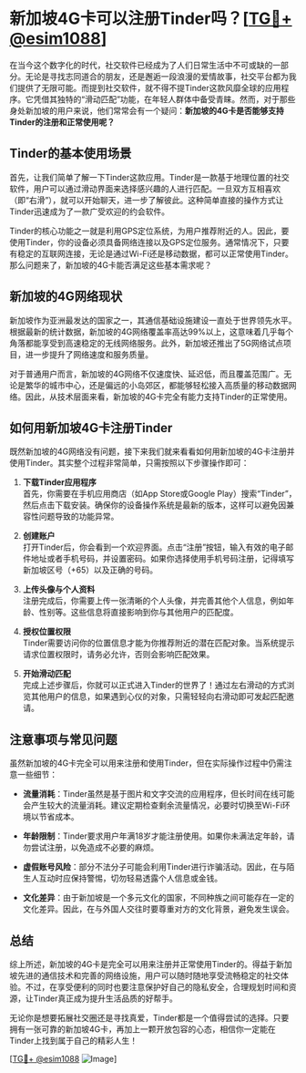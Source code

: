 # 新加坡4G卡可以注册Tinder吗？[[TG💪+ @esim1088](https://t.me/s/esim1088)]

在当今这个数字化的时代，社交软件已经成为了人们日常生活中不可或缺的一部分。无论是寻找志同道合的朋友，还是邂逅一段浪漫的爱情故事，社交平台都为我们提供了无限可能。而提到社交软件，就不得不提Tinder这款风靡全球的应用程序。它凭借其独特的“滑动匹配”功能，在年轻人群体中备受青睐。然而，对于那些身处新加坡的用户来说，他们常常会有一个疑问：**新加坡的4G卡是否能够支持Tinder的注册和正常使用呢？**

## Tinder的基本使用场景

首先，让我们简单了解一下Tinder这款应用。Tinder是一款基于地理位置的社交软件，用户可以通过滑动界面来选择感兴趣的人进行匹配。一旦双方互相喜欢（即“右滑”），就可以开始聊天，进一步了解彼此。这种简单直接的操作方式让Tinder迅速成为了一款广受欢迎的约会软件。

Tinder的核心功能之一就是利用GPS定位系统，为用户推荐附近的人。因此，要使用Tinder，你的设备必须具备网络连接以及GPS定位服务。通常情况下，只要有稳定的互联网连接，无论是通过Wi-Fi还是移动数据，都可以正常使用Tinder。那么问题来了，新加坡的4G卡能否满足这些基本需求呢？

## 新加坡的4G网络现状

新加坡作为亚洲最发达的国家之一，其通信基础设施建设一直处于世界领先水平。根据最新的统计数据，新加坡的4G网络覆盖率高达99%以上，这意味着几乎每个角落都能享受到高速稳定的无线网络服务。此外，新加坡还推出了5G网络试点项目，进一步提升了网络速度和服务质量。

对于普通用户而言，新加坡的4G网络不仅速度快、延迟低，而且覆盖范围广。无论是繁华的城市中心，还是偏远的小岛郊区，都能够轻松接入高质量的移动数据网络。因此，从技术层面来看，新加坡的4G卡完全有能力支持Tinder的正常使用。

## 如何用新加坡4G卡注册Tinder

既然新加坡的4G网络没有问题，接下来我们就来看看如何用新加坡的4G卡注册并使用Tinder。其实整个过程非常简单，只需按照以下步骤操作即可：

1. **下载Tinder应用程序**  
   首先，你需要在手机应用商店（如App Store或Google Play）搜索“Tinder”，然后点击下载安装。确保你的设备操作系统是最新的版本，这样可以避免因兼容性问题导致的功能异常。

2. **创建账户**  
   打开Tinder后，你会看到一个欢迎界面。点击“注册”按钮，输入有效的电子邮件地址或者手机号码，并设置密码。如果你选择使用手机号码注册，记得填写新加坡区号（+65）以及正确的号码。

3. **上传头像与个人资料**  
   注册完成后，你需要上传一张清晰的个人头像，并完善其他个人信息，例如年龄、性别等。这些信息将直接影响到你与其他用户的匹配度。

4. **授权位置权限**  
   Tinder需要访问你的位置信息才能为你推荐附近的潜在匹配对象。当系统提示请求位置权限时，请务必允许，否则会影响匹配效果。

5. **开始滑动匹配**  
   完成上述步骤后，你就可以正式进入Tinder的世界了！通过左右滑动的方式浏览其他用户的信息，如果遇到心仪的对象，只需轻轻向右滑动即可发起匹配邀请。

## 注意事项与常见问题

虽然新加坡的4G卡完全可以用来注册和使用Tinder，但在实际操作过程中仍需注意一些细节：

- **流量消耗**：Tinder虽然是基于图片和文字交流的应用程序，但长时间在线可能会产生较大的流量消耗。建议定期检查剩余流量情况，必要时切换至Wi-Fi环境以节省成本。
  
- **年龄限制**：Tinder要求用户年满18岁才能注册使用。如果你未满法定年龄，请勿尝试注册，以免造成不必要的麻烦。

- **虚假账号风险**：部分不法分子可能会利用Tinder进行诈骗活动。因此，在与陌生人互动时应保持警惕，切勿轻易透露个人信息或金钱。

- **文化差异**：由于新加坡是一个多元文化的国家，不同种族之间可能存在一定的文化差异。因此，在与外国人交往时要尊重对方的文化背景，避免发生误会。

## 总结

综上所述，新加坡的4G卡是完全可以用来注册并正常使用Tinder的。得益于新加坡先进的通信技术和完善的网络设施，用户可以随时随地享受流畅稳定的社交体验。不过，在享受便利的同时也要注意保护好自己的隐私安全，合理规划时间和资源，让Tinder真正成为提升生活品质的好帮手。

无论你是想要拓展社交圈还是寻找真爱，Tinder都是一个值得尝试的选择。只要拥有一张可靠的新加坡4G卡，再加上一颗开放包容的心态，相信你一定能在Tinder上找到属于自己的精彩人生！

[[TG💪+ @esim1088](https://t.me/s/esim1088) ![Image](https://i.postimg.cc/4NQfJmqS/Snipaste-2025-05-13-00-14-12.png)]